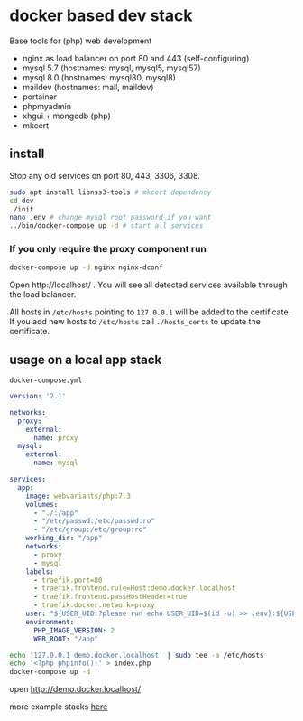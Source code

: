 # docker based dev stack

Base tools for (php) web development

- nginx as load balancer on port 80 and 443 (self-configuring)
- mysql 5.7 (hostnames: mysql, mysql5, mysql57)
- mysql 8.0 (hostnames: mysql80, mysql8)
- maildev (hostnames: mail, maildev)
- portainer
- phpmyadmin
- xhgui + mongodb (php)
- mkcert

## install

Stop any old services on port 80, 443, 3306, 3308.

```bash
sudo apt install libnss3-tools # mkcert dependency
cd dev
./init
nano .env # change mysql root password if you want
../bin/docker-compose up -d # start all services
```

### If you only require the proxy component run

```bash
docker-compose up -d nginx nginx-dconf
```

Open http://localhost/ . You will see all detected services available through the load balancer.

All hosts in `/etc/hosts` pointing to `127.0.0.1` will be added to the certificate. If you add new hosts to `/etc/hosts` call `./hosts_certs` to update the certificate.

## usage on a local app stack

`docker-compose.yml`
```yaml
version: '2.1'

networks:
  proxy:
    external:
      name: proxy
  mysql:
    external:
      name: mysql

services:
  app:
    image: webvariants/php:7.3
    volumes:
      - "./:/app"
      - "/etc/passwd:/etc/passwd:ro"
      - "/etc/group:/etc/group:ro"
    working_dir: "/app"
    networks:
      - proxy
      - mysql
    labels:
      - traefik.port=80
      - traefik.frontend.rule=Host:demo.docker.localhost
      - traefik.frontend.passHostHeader=true
      - traefik.docker.network=proxy
    user: "${USER_UID:?please run echo USER_UID=$(id -u) >> .env}:${USER_GID:?please run echo USER_GID=$(id -g) >> .env}"
    environment:
      PHP_IMAGE_VERSION: 2
      WEB_ROOT: "/app"
```

```bash
echo '127.0.0.1 demo.docker.localhost' | sudo tee -a /etc/hosts
echo '<?php phpinfo();' > index.php
docker-compose up -d
```

open http://demo.docker.localhost/

more example stacks [here](compose-templates)